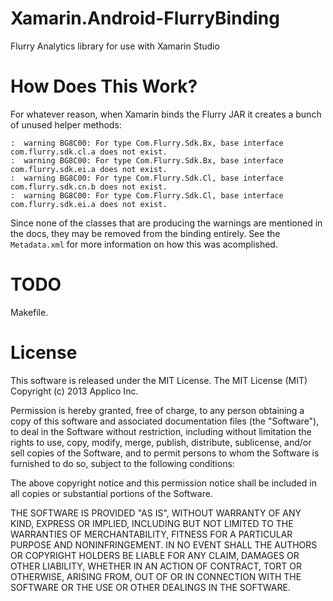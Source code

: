 Xamarin.Android-FlurryBinding
=============================

Flurry Analytics library for use with Xamarin Studio

How Does This Work?
===================

For whatever reason, when Xamarin binds the Flurry JAR it creates a bunch of unused helper methods:

```
:  warning BG8C00: For type Com.Flurry.Sdk.Bx, base interface com.flurry.sdk.cl.a does not exist.
:  warning BG8C00: For type Com.Flurry.Sdk.Bx, base interface com.flurry.sdk.ei.a does not exist.
:  warning BG8C00: For type Com.Flurry.Sdk.Cl, base interface com.flurry.sdk.cn.b does not exist.
:  warning BG8C00: For type Com.Flurry.Sdk.Cl, base interface com.flurry.sdk.ei.a does not exist.
```

Since none of the classes that are producing the warnings are mentioned in the docs, they may be removed from the binding entirely.  See the ```Metadata.xml``` for more information on how this was acomplished.

TODO
====
Makefile.

License
=======
This software is released under the MIT License.
The MIT License (MIT)
Copyright (c) 2013 Applico Inc.

Permission is hereby granted, free of charge, to any person obtaining a copy of this software and associated documentation files (the "Software"), to deal in the Software without restriction, including without limitation the rights to use, copy, modify, merge, publish, distribute, sublicense, and/or sell copies of the Software, and to permit persons to whom the Software is furnished to do so, subject to the following conditions:

The above copyright notice and this permission notice shall be included in all copies or substantial portions of the Software.

THE SOFTWARE IS PROVIDED "AS IS", WITHOUT WARRANTY OF ANY KIND, EXPRESS OR IMPLIED, INCLUDING BUT NOT LIMITED TO THE WARRANTIES OF MERCHANTABILITY, FITNESS FOR A PARTICULAR PURPOSE AND NONINFRINGEMENT. IN NO EVENT SHALL THE AUTHORS OR COPYRIGHT HOLDERS BE LIABLE FOR ANY CLAIM, DAMAGES OR OTHER LIABILITY, WHETHER IN AN ACTION OF CONTRACT, TORT OR OTHERWISE, ARISING FROM, OUT OF OR IN CONNECTION WITH THE SOFTWARE OR THE USE OR OTHER DEALINGS IN THE SOFTWARE.
